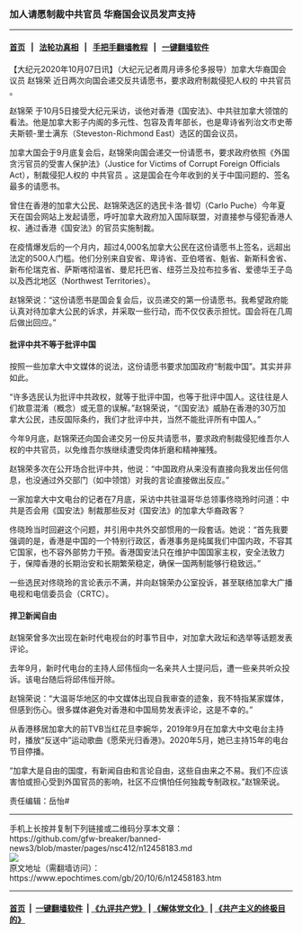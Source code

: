 ### 加人请愿制裁中共官员 华裔国会议员发声支持
------------------------

#### [首页](https://github.com/gfw-breaker/banned-news3/blob/master/README.md) &nbsp;&nbsp;|&nbsp;&nbsp; [法轮功真相](https://github.com/begood0513/basic/blob/master/README.md)  &nbsp;&nbsp;|&nbsp;&nbsp; [手把手翻墙教程](https://github.com/gfw-breaker/guides/wiki)  &nbsp;&nbsp;|&nbsp;&nbsp; [一键翻墙软件](https://github.com/gfw-breaker/nogfw/blob/master/README.md)  



<div><p>
 【大纪元2020年10月07日讯】（大纪元记者周月谛多伦多报导）加拿大华裔国会议员
 <ok href="https://www.epochtimes.com/gb/tag/%E8%B5%B5%E9%94%A6%E8%8D%A3.html">
  赵锦荣
 </ok>
 近日两次向国会递交反共请愿书，要求政府制裁侵犯人权的
 <ok href="https://www.epochtimes.com/gb/tag/%E4%B8%AD%E5%85%B1%E5%AE%98%E5%91%98.html">
  中共官员
 </ok>
 。
</p>
<p>
 <ok href="https://www.epochtimes.com/gb/tag/%E8%B5%B5%E9%94%A6%E8%8D%A3.html">
  赵锦荣
 </ok>
 于10月5日接受大纪元采访，谈他对香港《国安法》、中共驻加拿大领馆的看法。他是加拿大影子内阁的多元性、包容及青年部长，也是卑诗省列治文市史蒂夫斯顿-里士满东（Steveston-Richmond East）选区的国会议员。
</p>
<p>
 加拿大国会于9月底复会后，赵锦荣向国会递交一份请愿书，要求政府依照《外国贪污官员的受害人保护法》（Justice for Victims of Corrupt Foreign Officials Act），制裁侵犯人权的
 <ok href="https://www.epochtimes.com/gb/tag/%E4%B8%AD%E5%85%B1%E5%AE%98%E5%91%98.html">
  中共官员
 </ok>
 。这是国会在今年收到的关于中国问题的、签名最多的请愿书。
</p>
<p>
 曾住在香港的加拿大公民、赵锦荣选区的选民卡洛·普切（Carlo Puche）今年夏天在国会网站上发起请愿，呼吁加拿大政府加入国际联盟，对直接参与侵犯香港人权、通过香港《国安法》的官员实施制裁。
</p>
<p>
 在疫情爆发后的一个月内，超过4,000名加拿大公民在这份请愿书上签名，远超出法定的500人门槛。他们分别来自安省、卑诗省、亚伯塔省、魁省、新斯科舍省、新布伦瑞克省、萨斯喀彻温省、曼尼托巴省、纽芬兰及拉布拉多省、爱德华王子岛以及西北地区（Northwest Territories）。
</p>
<p>
 赵锦荣说：“这份请愿书是国会复会后，议员递交的第一份请愿书。我希望政府能认真对待加拿大公民的诉求，并采取一些行动，而不仅仅表示担忧。国会将在几周后做出回应。”
</p>
<h4>
 批评中共不等于批评中国
</h4>
<p>
 按照一些加拿大中文媒体的说法，这份请愿书要求加国政府“制裁中国”。其实并非如此。
</p>
<p>
 “许多选民认为批评中共政权，就等于批评中国，也等于批评中国人。这往往是人们故意混淆（概念）或无意的误解。”赵锦荣说，“《国安法》威胁在香港的30万加拿大公民，违反国际条约，我们才批评中共，当然不能批评所有中国人。”
</p>
<p>
 今年9月底，赵锦荣还向国会递交另一份反共请愿书，要求政府制裁侵犯维吾尔人权的中共官员，以免维吾尔族继续遭受肉体折磨和精神摧残。
</p>
<p>
 赵锦荣多次在公开场合批评中共，他说：“中国政府从来没有直接向我发出任何信息，也没通过外交部门（如中领馆）对我的言论直接做出反应。”
</p>
<p>
 一家加拿大中文电台的记者在7月底，采访中共驻温哥华总领事佟晓玲时问道：中共是否会用《国安法》制裁那些反对《国安法》的加拿大华裔政客？
</p>
<p>
 佟晓玲当时回避这个问题，并引用中共外交部惯用的一段套话。她说：“首先我要强调的是，香港是中国的一个特别行政区，香港事务是纯属我们中国内政，不容其它国家，也不容外部势力干预。香港国安法只在维护中国国家主权，安全法致力于，保障香港的长期治安和长期繁荣稳定，确保一国两制能够行稳致远。”
</p>
<p>
 一些选民对佟晓玲的言论表示不满，并向赵锦荣办公室投诉，甚至联络加拿大广播电视和电信委员会（CRTC）。
</p>
<h4>
 捍卫新闻自由
</h4>
<p>
 赵锦荣曾多次出现在新时代电视台的时事节目中，对加拿大政坛和选举等话题发表评论。
</p>
<p>
 去年9月，新时代电台的主持人邱伟恒向一名亲共人士提问后，遭一些亲共听众投诉。该电台随后将邱伟恒开除。
</p>
<p>
 赵锦荣说：“大温哥华地区的中文媒体出现自我审查的迹象，我不特指某家媒体，但感到伤心。很多媒体避免对香港和中国局势发表评论，这是不幸的。”
</p>
<p>
 从香港移居加拿大的前TVB当红花旦李婉华，2019年9月在加拿大中文电台主持时，播放“反送中”运动歌曲《愿荣光归香港》。2020年5月，她已主持15年的电台节目停播。
</p>
<p>
 “加拿大是自由的国度，有新闻自由和言论自由，这些自由来之不易。我们不应该害怕或担心受到外国官员的影响，社区不应惧怕任何独裁专制政权。”赵锦荣说。
</p>
<p>
 责任编辑：岳怡#
</p>
</div>
<hr/>
手机上长按并复制下列链接或二维码分享本文章：<br/>
https://github.com/gfw-breaker/banned-news3/blob/master/pages/nsc412/n12458183.md <br/>
<a href='https://github.com/gfw-breaker/banned-news3/blob/master/pages/nsc412/n12458183.md'><img src='https://github.com/gfw-breaker/banned-news3/blob/master/pages/nsc412/n12458183.md.png'/></a> <br/>
原文地址（需翻墙访问）：https://www.epochtimes.com/gb/20/10/6/n12458183.htm


------------------------
#### [首页](https://github.com/gfw-breaker/banned-news3/blob/master/README.md) &nbsp;|&nbsp; [一键翻墙软件](https://github.com/gfw-breaker/nogfw/blob/master/README.md) &nbsp;| [《九评共产党》](https://github.com/gfw-breaker/9ping.md/blob/master/README.md#九评之一评共产党是什么) | [《解体党文化》](https://github.com/gfw-breaker/jtdwh.md/blob/master/README.md) | [《共产主义的终极目的》](https://github.com/gfw-breaker/gczydzjmd.md/blob/master/README.md)


<img src='http://gfw-breaker.win/banned-news3/pages/nsc412/n12458183.md' width='0px' height='0px'/>